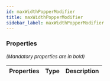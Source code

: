 ```yaml
---
id: maxWidthPopperModifier
title: maxWidthPopperModifier
sidebar_label: maxWidthPopperModifier
---
```




### Properties

<font size="2"><i>(Mandatory properties are in bold)</i></font>

| Properties | Type | Description |
| --------- | ---- | ----------- |
